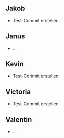 ## Jakob

-   Test-Commit erstellen

## Janus

-   ...

## Kevin

-   Test-Commit erstellen

## Victoria

-   Test-Commit erstellen

## Valentin

-   ...
